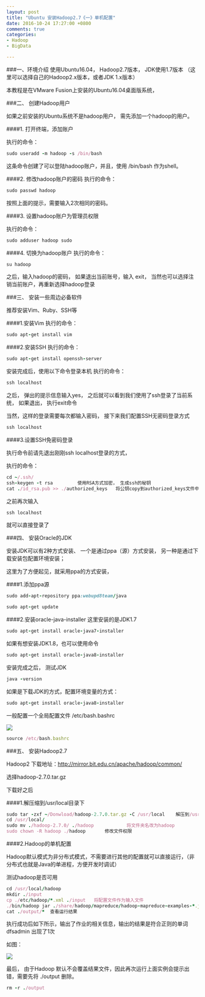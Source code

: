 ```yaml
---
layout: post
title: "Ubuntu 安装Hadoop2.7《一》单机配置"
date: 2016-10-24 17:27:00 +0800
comments: true
categories: 
- Hadoop
- BigData

---
```


###一、环境介绍
使用Ubuntu16.04， Hadoop2.7版本， JDK使用1.7版本 （这里可以选择自己的Hadoop2.x版本，或者JDK 1.x版本）

本教程是在VMware Fusion上安装的Ubuntu16.04桌面版系统，

<!--more-->

###二、 创建Hadoop用户

如果之前安装的Ubuntu系统不是hadoop用户， 需先添加一个hadoop的用户。

####1. 打开终端，添加账户

执行的命令：

```ruby
sudo useradd -m hadoop -s /bin/bash
```
这条命令创建了可以登陆hadoop账户，并且，使用 /bin/bash 作为shell。

####2. 修改hadoop账户的密码
执行的命令：

```ruby
sudo passwd hadoop
```

按照上面的提示，需要输入2次相同的密码。

####3. 设置hadoop账户为管理员权限

执行的命令：

```ruby
sudo adduser hadoop sudo
```
####4. 切换为hadoop账户
执行的命令：

```ruby
su hadoop
```
之后，输入hadoop的密码， 如果退出当前账号，输入 exit，  当然也可以选择注销当前账户，再重新选择hadoop登录

###三、 安装一些周边必备软件

推荐安装Vim、Ruby、SSH等

####1.安装Vim
执行的命令：

```ruby
sudo apt-get install vim
```

####2.安装SSH
执行的命令：

```ruby
sudo apt-get install openssh-server
```
安装完成后，使用以下命令登录本机
执行的命令：

```ruby
ssh localhost
```
之后， 弹出的提示信息输入yes，  之后就可以看到我们使用了ssh登录了当前系统，
如果退出， 执行exit命令

当然，这样的登录需要每次都输入密码， 接下来我们配置SSH无密码登录方式

```ruby
ssh localhost
```
####3.设置SSH免密码登录

执行命令前请先退出刚刚ssh localhost登录的方式，

执行的命令：

```ruby
cd ~/.ssh/
ssh-keygen -t rsa         使用RSA方式加密， 生成ssh的秘钥
cat ./id_rsa.pub >> ./authorized_keys   将公钥copy到authorized_keys文件中，相当于一种自身的授权
```
之前再次输入  
```ruby
ssh localhost
```
就可以直接登录了

###四、 安装Oracle的JDK

安装JDK可以有2种方式安装、 一个是通过ppa（源）方式安装， 另一种是通过下载安装包配置环境安装；

这里为了方便起见，就采用ppa的方式安装，

####1.添加ppa源

```ruby
sudo add-apt-repository ppa:webupd8team/java

sudo apt-get update
```
####2.安装oracle-java-installer
这里安装的是JDK1.7
```ruby
sudo apt-get install oracle-java7-installer
```
如果有想安装JDK1.8，也可以使用命令
```ruby
sudo apt-get install oracle-java8-installer
```
安装完成之后， 测试JDK
```ruby
java -version
```

如果是下载JDK的方式，配置环境变量的方式：

```ruby
sudo apt-get install oracle-java8-installer
```
一般配置一个全局配置文件  /etc/bash.bashrc

![](http://ww3.sinaimg.cn/large/62ca154dgw1f93jjfdgpuj20dc02ejs4.jpg)


```ruby
source /etc/bash.bashrc
```
###五、 安装Hadoop2.7

Hadoop2 下载地址：http://mirror.bit.edu.cn/apache/hadoop/common/

选择hadoop-2.7.0.tar.gz

下载好之后

####1.解压缩到/usr/local目录下

```ruby
sudo tar -zxf ~/Donwload/hadoop-2.7.0.tar.gz -C /usr/local    解压到/usr/local中
cd /usr/local/
sudo mv ./hadoop-2.7.0/ ./hadoop            将文件夹名改为hadoop
sudo chown -R hadoop ./hadoop       修改文件权限
```
####2.Hadoop的单机配置

Hadoop默认模式为非分布式模式，不需要进行其他的配置就可以直接运行，（非分布式也就是Java的单进程，方便开发时调试）

测试hadoop是否可用

```ruby
cd /usr/local/hadoop
mkdir ./input
cp ./etc/hadoop/*.xml ./input   将配置文件作为输入文件
./bin/hadoop jar ./share/hadoop/mapreduce/hadoop-mapreduce-examples-*.jar grep ./input ./output 'dfs[a-z.]+'
cat ./output/*  查看运行结果
```

执行成功后如下所示，输出了作业的相关信息，输出的结果是符合正则的单词 dfsadmin 出现了1次

如图：

![](http://ww3.sinaimg.cn/large/62ca154dgw1f93jkm824nj20co04dq3x.jpg)

最后， 由于Hadoop 默认不会覆盖结果文件，因此再次运行上面实例会提示出错，需要先将 ./output 删除。

```ruby
rm -r ./output
```

 
 